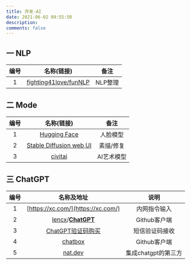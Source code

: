```yaml
---
title: 开发-AI
date: 2021-06-02 09:55:50
description: 
comments: false
---
```


## 一 NLP

| 编号 |                          名称(链接)                          |  备注   |
| :--: | :----------------------------------------------------------: | :-----: |
|  1   | [fighting41love/funNLP](https://github.com/fighting41love/funNLP) | NLP整理 |

## 二 Mode

| 编号 |                          名称(链接)                          |    备注    |
| :--: | :----------------------------------------------------------: | :--------: |
|  1   |        [Hugging Face](https://huggingface.co/models)         |  人脸模型  |
|  2   | [Stable Diffusion web UI](https://github.com/AUTOMATIC1111/stable-diffusion-webui) | 素描/修复  |
|  3   |               [civitai](https://civitai.com/)                | AI艺术模型 |

## 三 ChatGPT

| 编号 |                          名称及地址                          |        说明         |
| :--: | :----------------------------------------------------------: | :-----------------: |
|  1   |              [https://xc.com/](https://xc.com/)              |    内网指令输入     |
|  2   | [lencx](https://github.com/lencx)/**[ChatGPT](https://github.com/lencx/ChatGPT)** |    Github客户端     |
|  3   |      [ChatGPT验证码购买](https://sms-activate.org/buy)       |   短信验证码接收    |
|  4   |   [chatbox](https://github.com/Bin-Huang/chatbox/releases)   |    Github客户端     |
|  5   |         [nat.dev](https://accounts.nat.dev/sign-in)          | 集成chatgpt的第三方 |
